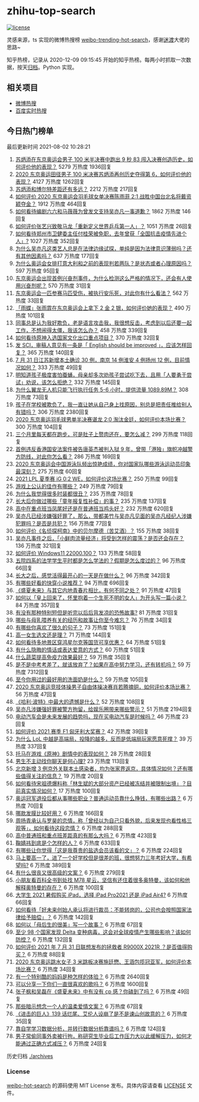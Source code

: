 # zhihu-top-search

[![license](https://img.shields.io/github/license/Arrackisarookie/zhihu-top-search)](https://github.com/Arrackisarookie/zhihu-top-search/blob/master/LICENSE)

灵感来源，ts 实现的微博热搜榜 [weibo-trending-hot-search](https://github.com/justjavac/weibo-trending-hot-search)，感谢[迷渡](https://github.com/justjavac)大佬的思路~

知乎热榜，记录从 2020-12-09 09:15:45 开始的知乎热榜。每两小时抓取一次数据，按天[归档](./archives)。Python 实现。

## 相关项目
+ [微博热搜](https://github.com/Arrackisarookie/weibo-hot-search)
+ [百度实时热搜](https://github.com/Arrackisarookie/baidu-hot-search)

## 今日热门榜单

<!-- Rank Begin -->

最后更新时间 2021-08-02 10:28:21

1. [苏炳添在东京奥运会男子 100 米半决赛中跑出 9 秒 83 闯入决赛创造历史，如何评价他的表现？](https://www.zhihu.com/question/476535769) 5279 万热度 1936回复
1. [2020 东京奥运田径男子 100 米决赛苏炳添再创历史夺得第 6，如何评价他的表现？](https://www.zhihu.com/question/476559749) 4127 万热度 1262回复
1. [苏炳添和博尔特差距还有多远？](https://www.zhihu.com/question/282501143) 2212 万热度 217回复
1. [如何评价 2020 东京奥运会羽毛球女单决赛陈雨菲 2:1 战胜中国台北名将戴资颖夺金？](https://www.zhihu.com/question/476559714) 1912 万热度 464回复
1. [如何看待编剧六六和马薇薇为曾发文支持吴亦凡一事道歉？](https://www.zhihu.com/question/476463198) 1862 万热度 146回复
1. [如何评价张艺兴致敬马龙「重新定义世界乒乓第一人」？](https://www.zhihu.com/question/476230684) 1051 万热度 26回复
1. [如何看待郑州市卫健委主任付桂荣被免职，去年曾获「全国抗击疫情先进个人」?](https://www.zhihu.com/question/476313203) 1027 万热度 352回复
1. [为什么吴亦凡这类艺人总是在法律边缘试探，单纯是因为法律意识薄弱吗？还有其他因素吗？](https://www.zhihu.com/question/476409068) 637 万热度 177回复
1. [为什么奥运会女排打意大利和之前的表现判若两队？是状态或者心理原因吗？](https://www.zhihu.com/question/476401614) 597 万热度 95回复
1. [东京奥运会出现首例兴奋剂事件，为什么检测这么严格的情况下，还会有人使用兴奋剂呢？](https://www.zhihu.com/question/476235165) 570 万热度 31回复
1. [东京奥运会一匹参赛马匹受伤，被执行安乐死，对此你有什么看法？](https://www.zhihu.com/question/476579628) 562 万热度 33回复
1. [「雨蝶」张雨霏在东京奥运会上拿下 2 金 2 银，如何评价她的表现？](https://www.zhihu.com/question/476261035) 490 万热度 101回复
1. [同事总是认为我好欺负，老是语言攻击我，我很想反击，考虑到以后还要一起工作，不想闹得太僵，我该怎么办？](https://www.zhihu.com/question/29538233) 458 万热度 339回复
1. [如何看待原神入选国家文化出口重点项目？](https://www.zhihu.com/question/476301232) 370 万热度 32回复
1. [发 SCI，审稿人意见有一条是「 English should be improved 」，应该怎样回复？](https://www.zhihu.com/question/395164278) 365 万热度 140回复
1. [7 月 31 日江苏新增本土确诊 30 例，南京 14 例淮安 4 例扬州 12 例，目前情况如何？](https://www.zhihu.com/question/476457031) 333 万热度 49回复
1. [明知道孩子极度害怕蚕蛹，母亲却多次劝孩子尝试吃下去，且用「人要勇于尝试」劝说，该怎么拒绝？](https://www.zhihu.com/question/473785179) 332 万热度 145回复
1. [为什么翼龙无人机只能飞行执行任务 5-6 小时，提供流量 1089.89M？](https://www.zhihu.com/question/475671200) 308 万热度 73回复
1. [孩子在学校被欺负了，我一直让她从自己身上找原因，别总是把责任推给别人有错吗？](https://www.zhihu.com/question/467309194) 306 万热度 2380回复
1. [2020 东京奥运羽毛球男单半决赛谌龙 2:0 淘汰金廷，如何评价本场比赛？](https://www.zhihu.com/question/476485205) 300 万热度 104回复
1. [三个月里每天都在跑步，可是肚子上赘肉还在，要怎么减？](https://www.zhihu.com/question/30622462) 299 万热度 118回复
1. [首例违反香港国安法案件被告唐英杰被判入狱 9 年，曾带「港独」旗帜冲越警方防线，对此你怎么看？](https://www.zhihu.com/question/476099211) 286 万热度 169回复
1. [2020 东京奥运会中国游泳队频出惊艳成绩，你对国家队哪些游泳运动员印象最深刻？](https://www.zhihu.com/question/476318790) 275 万热度 60回复
1. [2021 LPL 夏季赛 iG 0:2 WE，如何评价这场比赛？](https://www.zhihu.com/question/476533030) 250 万热度 99回复
1. [游戏上公认的佳作有哪些？](https://www.zhihu.com/question/472469837) 249 万热度 79回复
1. [为什么我觉得很多时装都很丑？](https://www.zhihu.com/question/25498914) 235 万热度 78回复
1. [长大后你做过哪些「童年报复性补偿」的事？](https://www.zhihu.com/question/476031896) 235 万热度 137回复
1. [高中在重点班当凤尾好还是在普通班当鸡头好？](https://www.zhihu.com/question/475240088) 232 万热度 620回复
1. [吴亦凡已经涉嫌强奸罪了，那么，带都美竹与吴亦凡见面的吴亦凡经纪人涉嫌犯罪吗？是否是共犯？](https://www.zhihu.com/question/476411627) 156 万热度 77回复
1. [如何评价《名侦探柯南》中的贝尔摩德（苦艾酒）？](https://www.zhihu.com/question/475791014) 155 万热度 38回复
1. [吴亦凡事件之后，「小鲜肉流量经济」将受到怎样的震荡？是否还会存在？](https://www.zhihu.com/question/473646752) 136 万热度 321回复
1. [如何评价 Windows11 22000.100？](https://www.zhihu.com/question/474128102) 133 万热度 58回复
1. [五院四系的法学学生平时都是怎么学法的？假期是怎么度过的？](https://www.zhihu.com/question/340461072) 96 万热度 66回复
1. [长大之后，感觉活得最开心的一天是在做什么？](https://www.zhihu.com/question/473532534) 96 万热度 342回复
1. [有哪些好看的快穿小说推荐？](https://www.zhihu.com/question/60776850) 94 万热度 696回复
1. [《盛夏未来》与其它内地青春片相比，有何不同之处？](https://www.zhihu.com/question/476014227) 91 万热度 47回复
1. [如何以「皇上回来了，怀里抱着一个生死不明的女人」为开头写一篇小说？](https://www.zhihu.com/question/421693713) 84 万热度 357回复
1. [有没有那种特别短但是听完以后后背发凉的恐怖故事?](https://www.zhihu.com/question/457040184) 81 万热度 31回复
1. [哪些与母乳喂养有关的经历和故事让你至今难忘？](https://www.zhihu.com/question/475907962) 76 万热度 34回复
1. [有哪些你喜欢了很久的句子？](https://www.zhihu.com/question/476064590) 73 万热度 151回复
1. [高一女生选文还是理？](https://www.zhihu.com/question/476444886) 71 万热度 144回复
1. [如何看待多地景区穿鸿星尔克等国货可享优惠？](https://www.zhihu.com/question/475087031) 64 万热度 51回复
1. [有什么隐晦的情话或表达爱意的方式？](https://www.zhihu.com/question/44085751) 60 万热度 51回复
1. [什么蔬菜提高免疫力效果最好？](https://www.zhihu.com/question/462701092) 59 万热度 35回复
1. [是不是中考考差了，就该放弃了？如果在高中努力学习，还有转机吗？](https://www.zhihu.com/question/468170373) 59 万热度 7312回复
1. [至今你用过的最好用的洗面奶是什么？](https://www.zhihu.com/question/37113616) 59 万热度 105回复
1. [2020 东京奥运竞技体操男子自由体操决赛肖若腾摘铜，如何评价本场比赛？](https://www.zhihu.com/question/476513109) 56 万热度 47回复
1. [《哈利·波特》中最大的遗憾是什么？](https://www.zhihu.com/question/467907620) 52 万热度 108回复
1. [吴亦凡涉嫌强奸罪被警方拘留，给娱乐圈带来哪些警示？](https://www.zhihu.com/question/476403288) 51 万热度 2194回复
1. [电动汽车会是未来发展的趋势吗，现在买电动汽车是时候吗？](https://www.zhihu.com/question/68594818) 46 万热度 23回复
1. [如何评价 2021 赛季 F1 匈牙利大奖赛？](https://www.zhihu.com/question/476588498) 42 万热度 39回复
1. [为什么 LoL 中越是高端局，投降的越多，反而是低端局玩家愿意死撑？](https://www.zhihu.com/question/471923524) 39 万热度 337回复
1. [托马在游戏《原神》剧情中的表现如何？](https://www.zhihu.com/question/473814851) 28 万热度 28回复
1. [男生不主动找你聊天是何心理?](https://www.zhihu.com/question/402522307) 23 万热度 113回复
1. [北京新增 3 例京外关联本土感染者，均为张家界返京，具体情况如何？还有哪些值得关注的信息？](https://www.zhihu.com/question/476528956) 19 万热度 20回复
1. [如何看待宋祖德爆料称「林生斌的大部分资产已经被冻结并被限制出境」？目前真实情况如何？](https://www.zhihu.com/question/475884091) 17 万热度 100回复
1. [奥运冠军退役后都从事哪些职业？普通运动员靠什么挣钱，有哪些出路？](https://www.zhihu.com/question/475808510) 6 万热度 70回复
1. [哪款发膜比较好用？](https://www.zhihu.com/question/22238536) 6 万热度 166回复
1. [周扬青承认与罗昊的恋情，称「曾经以为自己只看外貌，后来发现也看性格三观等」，如何看待这段恋情？](https://www.zhihu.com/question/476275195) 6 万热度 288回复
1. [高中普通班和重点班差距真的有那么大吗？](https://www.zhihu.com/question/472975182) 6 万热度 423回复
1. [鞠婧祎到底是个怎样的人？](https://www.zhihu.com/question/451531217) 6 万热度 633回复
1. [有哪些让你觉得「这是我尊贵的盐选会员该看的文」？](https://www.zhihu.com/question/469477579) 6 万热度 224回复
1. [马上要高一了，进了一个好学校但是很差的班，很想努力三年考好大学，有希望吗?](https://www.zhihu.com/question/474000806) 6 万热度 389回复
1. [有什么很丧又很高级的文案？](https://www.zhihu.com/question/444780653) 6 万热度 279回复
1. [小朋友看百科全书到处找 M78 星云，坚信有还住着很多奥特曼，该如何和他解释奥特曼的存在？](https://www.zhihu.com/question/472939737) 6 万热度 100回复
1. [大学生 2021 暑假购买 iPad，选择 iPad Pro2021 还是 iPad Air4?](https://www.zhihu.com/question/474932430) 6 万热度 66回复
1. [如何看待「好未来创始人承认将进行裁员：不能转岗的，公司也会按照国家法律给予赔偿」？](https://www.zhihu.com/question/476043703) 6 万热度 142回复
1. [如何以「母后生的很美」写一个故事？](https://www.zhihu.com/question/475751350) 6 万热度 67回复
1. [至少 98 个国家发现 Delta 变种病毒，这会对全球疫情产生哪些影响？该如何防控？](https://www.zhihu.com/question/469697644) 6 万热度 132回复
1. [如何评价 2021 年 7 月 31 日联想发布的拯救者 R9000X 2021R ？是否值得购买？](https://www.zhihu.com/question/476314182) 6 万热度 88回复
1. [2020 东京奥运跳水女子 3 米跳板决赛施廷懋、王涵包揽冠亚军，如何评价本场比赛？](https://www.zhihu.com/question/476493978) 6 万热度 34回复
1. [有一个特别酷的妈妈是种怎样的体验？](https://www.zhihu.com/question/26823020) 6 万热度 2640回复
1. [可以分享一下你们一直很喜欢的歌吗？](https://www.zhihu.com/question/466865043) 6 万热度 1600回复
1. [张子枫和吴磊在《盛夏未来》中有没有 cp 感？你磕到了吗？](https://www.zhihu.com/question/475487959) 6 万热度 49回复
1. [那些暗示想念一个人的温柔爱情文案？](https://www.zhihu.com/question/460812264) 6 万热度 67回复
1. [《进击的巨人》139 话烂尾、艾伦人设崩了是不是谏山创故意的？](https://www.zhihu.com/question/474715571) 6 万热度 35回复
1. [靠自学学习数据分析，并转行数据分析靠谱吗？](https://www.zhihu.com/question/415553300) 6 万热度 124回复
1. [男子常偷同事外卖被行拘，称研究生毕业后工作压力大以此缓解压力，如何才能通过正确方式减压？](https://www.zhihu.com/question/475590780) 6 万热度 24回复
<!-- Rank End -->

历史归档 [./archives](./archives)

### License

[weibo-hot-search](https://github.com/Arrackisarookie/zhihu-top-search) 的源码使用 MIT License 发布。具体内容请查看 [LICENSE](./LICENSE) 文件。
